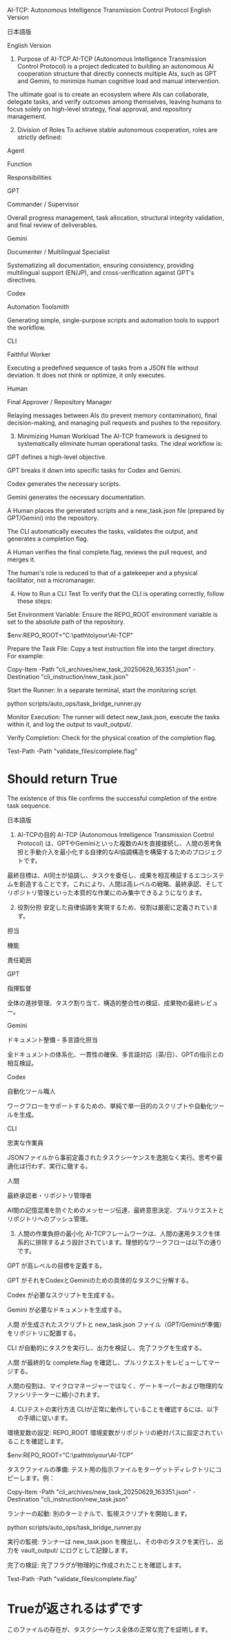AI-TCP: Autonomous Intelligence Transmission Control Protocol
English Version

日本語版

English Version
1. Purpose of AI-TCP
AI-TCP (Autonomous Intelligence Transmission Control Protocol) is a project dedicated to building an autonomous AI cooperation structure that directly connects multiple AIs, such as GPT and Gemini, to minimize human cognitive load and manual intervention.

The ultimate goal is to create an ecosystem where AIs can collaborate, delegate tasks, and verify outcomes among themselves, leaving humans to focus solely on high-level strategy, final approval, and repository management.

2. Division of Roles
To achieve stable autonomous cooperation, roles are strictly defined:

Agent

Function

Responsibilities

GPT

Commander / Supervisor

Overall progress management, task allocation, structural integrity validation, and final review of deliverables.

Gemini

Documenter / Multilingual Specialist

Systematizing all documentation, ensuring consistency, providing multilingual support (EN/JP), and cross-verification against GPT's directives.

Codex

Automation Toolsmith

Generating simple, single-purpose scripts and automation tools to support the workflow.

CLI

Faithful Worker

Executing a predefined sequence of tasks from a JSON file without deviation. It does not think or optimize, it only executes.

Human

Final Approver / Repository Manager

Relaying messages between AIs (to prevent memory contamination), final decision-making, and managing pull requests and pushes to the repository.

3. Minimizing Human Workload
The AI-TCP framework is designed to systematically eliminate human operational tasks. The ideal workflow is:

GPT defines a high-level objective.

GPT breaks it down into specific tasks for Codex and Gemini.

Codex generates the necessary scripts.

Gemini generates the necessary documentation.

A Human places the generated scripts and a new_task.json file (prepared by GPT/Gemini) into the repository.

The CLI automatically executes the tasks, validates the output, and generates a completion flag.

A Human verifies the final complete.flag, reviews the pull request, and merges it.

The human's role is reduced to that of a gatekeeper and a physical facilitator, not a micromanager.

4. How to Run a CLI Test
To verify that the CLI is operating correctly, follow these steps:

Set Environment Variable:
Ensure the REPO_ROOT environment variable is set to the absolute path of the repository.

$env:REPO_ROOT="C:\path\to\your\AI-TCP"

Prepare the Task File:
Copy a test instruction file into the target directory. For example:

Copy-Item -Path "cli_archives/new_task_20250629_163351.json" -Destination "cli_instruction/new_task.json"

Start the Runner:
In a separate terminal, start the monitoring script.

python scripts/auto_ops/task_bridge_runner.py

Monitor Execution:
The runner will detect new_task.json, execute the tasks within it, and log the output to vault_output/.

Verify Completion:
Check for the physical creation of the completion flag.

Test-Path -Path "validate_files/complete.flag"
# Should return True

The existence of this file confirms the successful completion of the entire task sequence.

日本語版
1. AI-TCPの目的
AI-TCP (Autonomous Intelligence Transmission Control Protocol) は、GPTやGeminiといった複数のAIを直接接続し、人間の思考負担と手動介入を最小化する自律的なAI協調構造を構築するためのプロジェクトです。

最終目標は、AI同士が協調し、タスクを委任し、成果を相互検証するエコシステムを創造することです。これにより、人間は高レベルの戦略、最終承認、そしてリポジトリ管理といった本質的な作業にのみ集中できるようになります。

2. 役割分担
安定した自律協調を実現するため、役割は厳密に定義されています。

担当

機能

責任範囲

GPT

指揮監督

全体の進捗管理、タスク割り当て、構造的整合性の検証、成果物の最終レビュー。

Gemini

ドキュメント整備・多言語化担当

全ドキュメントの体系化、一貫性の確保、多言語対応（英/日）、GPTの指示との相互検証。

Codex

自動化ツール職人

ワークフローをサポートするための、単純で単一目的のスクリプトや自動化ツールを生成。

CLI

忠実な作業員

JSONファイルから事前定義されたタスクシーケンスを逸脱なく実行。思考や最適化は行わず、実行に徹する。

人間

最終承認者・リポジトリ管理者

AI間の記憶混濁を防ぐためのメッセージ伝達、最終意思決定、プルリクエストとリポジトリへのプッシュ管理。

3. 人間の作業負担の最小化
AI-TCPフレームワークは、人間の運用タスクを体系的に排除するよう設計されています。理想的なワークフローは以下の通りです。

GPT が高レベルの目標を定義する。

GPT がそれをCodexとGeminiのための具体的なタスクに分解する。

Codex が必要なスクリプトを生成する。

Gemini が必要なドキュメントを生成する。

人間 が生成されたスクリプトと new_task.json ファイル（GPT/Geminiが準備）をリポジトリに配置する。

CLI が自動的にタスクを実行し、出力を検証し、完了フラグを生成する。

人間 が最終的な complete.flag を確認し、プルリクエストをレビューしてマージする。

人間の役割は、マイクロマネージャーではなく、ゲートキーパーおよび物理的なファシリテーターに縮小されます。

4. CLIテストの実行方法
CLIが正常に動作していることを確認するには、以下の手順に従います。

環境変数の設定:
REPO_ROOT 環境変数がリポジトリの絶対パスに設定されていることを確認します。

$env:REPO_ROOT="C:\path\to\your\AI-TCP"

タスクファイルの準備:
テスト用の指示ファイルをターゲットディレクトリにコピーします。例：

Copy-Item -Path "cli_archives/new_task_20250629_163351.json" -Destination "cli_instruction/new_task.json"

ランナーの起動:
別のターミナルで、監視スクリプトを開始します。

python scripts/auto_ops/task_bridge_runner.py

実行の監視:
ランナーは new_task.json を検出し、その中のタスクを実行し、出力を vault_output/ にログとして記録します。

完了の検証:
完了フラグが物理的に作成されたことを確認します。

Test-Path -Path "validate_files/complete.flag"
# Trueが返されるはずです

このファイルの存在が、タスクシーケンス全体の正常な完了を証明します。